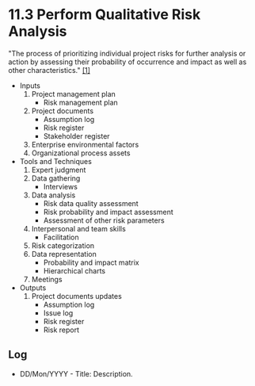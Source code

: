 # 11.3 Perform Qualitative Risk Analysis

"The process of prioritizing individual project risks for further analysis or
action by assessing their probability of occurrence and impact as well as other
characteristics." [[1]](../home.md#references)

- Inputs
  1. Project management plan
     - Risk management plan
  2. Project documents
     - Assumption log
     - Risk register
     - Stakeholder register
  3. Enterprise environmental factors
  4. Organizational process assets
- Tools and Techniques
  1. Expert judgment
  2. Data gathering
     - Interviews
  3. Data analysis
     - Risk data quality assessment
     - Risk probability and impact assessment
     - Assessment of other risk parameters
  4. Interpersonal and team skills
     - Facilitation
  5. Risk categorization
  6. Data representation
     - Probability and impact matrix
     - Hierarchical charts
  7. Meetings
- Outputs
  1. Project documents updates
     - Assumption log
     - Issue log
     - Risk register
     - Risk report

## Log

- DD/Mon/YYYY - Title: Description.
